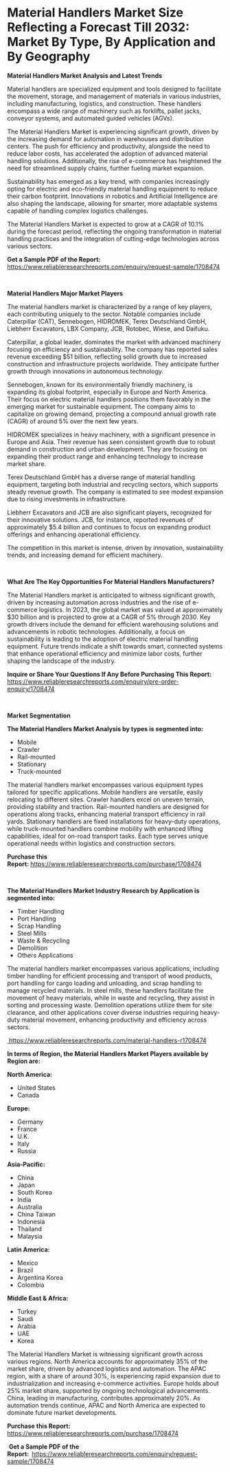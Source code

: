 <p><h1>Material Handlers Market Size Reflecting a Forecast Till 2032: Market By Type, By Application and By Geography</h1></p><p><strong>Material Handlers Market Analysis and Latest Trends</strong></p>
<p><p>Material handlers are specialized equipment and tools designed to facilitate the movement, storage, and management of materials in various industries, including manufacturing, logistics, and construction. These handlers encompass a wide range of machinery such as forklifts, pallet jacks, conveyor systems, and automated guided vehicles (AGVs).</p><p>The Material Handlers Market is experiencing significant growth, driven by the increasing demand for automation in warehouses and distribution centers. The push for efficiency and productivity, alongside the need to reduce labor costs, has accelerated the adoption of advanced material handling solutions. Additionally, the rise of e-commerce has heightened the need for streamlined supply chains, further fueling market expansion.</p><p>Sustainability has emerged as a key trend, with companies increasingly opting for electric and eco-friendly material handling equipment to reduce their carbon footprint. Innovations in robotics and Artificial Intelligence are also shaping the landscape, allowing for smarter, more adaptable systems capable of handling complex logistics challenges.</p><p>The Material Handlers Market is expected to grow at a CAGR of 10.1% during the forecast period, reflecting the ongoing transformation in material handling practices and the integration of cutting-edge technologies across various sectors.</p></p>
<p><strong>Get a Sample PDF of the Report:&nbsp;</strong> <a href="https://www.reliableresearchreports.com/enquiry/request-sample/1708474?utm_campaign=48&utm_medium=2&utm_source=Github&utm_content=ia&utm_term=16042025&utm_id=material-handlers">https://www.reliableresearchreports.com/enquiry/request-sample/1708474</a></p>
<p>&nbsp;</p>
<p><strong>Material Handlers Major Market Players</strong></p>
<p><p>The material handlers market is characterized by a range of key players, each contributing uniquely to the sector. Notable companies include Caterpillar (CAT), Sennebogen, HIDROMEK, Terex Deutschland GmbH, Liebherr Excavators, LBX Company, JCB, Rotobec, Wiese, and Daifuku.</p><p>Caterpillar, a global leader, dominates the market with advanced machinery focusing on efficiency and sustainability. The company has reported sales revenue exceeding $51 billion, reflecting solid growth due to increased construction and infrastructure projects worldwide. They anticipate further growth through innovations in autonomous technology.</p><p>Sennebogen, known for its environmentally friendly machinery, is expanding its global footprint, especially in Europe and North America. Their focus on electric material handlers positions them favorably in the emerging market for sustainable equipment. The company aims to capitalize on growing demand, projecting a compound annual growth rate (CAGR) of around 5% over the next few years.</p><p>HIDROMEK specializes in heavy machinery, with a significant presence in Europe and Asia. Their revenue has seen consistent growth due to robust demand in construction and urban development. They are focusing on expanding their product range and enhancing technology to increase market share.</p><p>Terex Deutschland GmbH has a diverse range of material handling equipment, targeting both industrial and recycling sectors, which supports steady revenue growth. The company is estimated to see modest expansion due to rising investments in infrastructure.</p><p>Liebherr Excavators and JCB are also significant players, recognized for their innovative solutions. JCB, for instance, reported revenues of approximately $5.4 billion and continues to focus on expanding product offerings and enhancing operational efficiency.</p><p>The competition in this market is intense, driven by innovation, sustainability trends, and increasing demand for efficient machinery.</p></p>
<p>&nbsp;</p>
<p><strong>What Are The Key Opportunities For Material Handlers Manufacturers?</strong></p>
<p><p>The Material Handlers market is anticipated to witness significant growth, driven by increasing automation across industries and the rise of e-commerce logistics. In 2023, the global market was valued at approximately $30 billion and is projected to grow at a CAGR of 5% through 2030. Key growth drivers include the demand for efficient warehousing solutions and advancements in robotic technologies. Additionally, a focus on sustainability is leading to the adoption of electric material handling equipment. Future trends indicate a shift towards smart, connected systems that enhance operational efficiency and minimize labor costs, further shaping the landscape of the industry.</p></p>
<p><strong>Inquire or Share Your Questions If Any Before Purchasing This Report:</strong> <a href="https://www.reliableresearchreports.com/enquiry/pre-order-enquiry/1708474?utm_campaign=48&utm_medium=2&utm_source=Github&utm_content=ia&utm_term=16042025&utm_id=material-handlers">https://www.reliableresearchreports.com/enquiry/pre-order-enquiry/1708474</a></p>
<p>&nbsp;</p>
<p><strong>Market Segmentation</strong></p>
<p><strong>The Material Handlers Market Analysis by types is segmented into:</strong></p>
<p><ul><li>Mobile</li><li>Crawler</li><li>Rail-mounted</li><li>Stationary</li><li>Truck-mounted</li></ul></p>
<p><p>The material handlers market encompasses various equipment types tailored for specific applications. Mobile handlers are versatile, easily relocating to different sites. Crawler handlers excel on uneven terrain, providing stability and traction. Rail-mounted handlers are designed for operations along tracks, enhancing material transport efficiency in rail yards. Stationary handlers are fixed installations for heavy-duty operations, while truck-mounted handlers combine mobility with enhanced lifting capabilities, ideal for on-road transport tasks. Each type serves unique operational needs within logistics and construction sectors.</p></p>
<p><strong>Purchase this Report:&nbsp;</strong><a href="https://www.reliableresearchreports.com/purchase/1708474?utm_campaign=48&utm_medium=2&utm_source=Github&utm_content=ia&utm_term=16042025&utm_id=material-handlers">https://www.reliableresearchreports.com/purchase/1708474</a></p>
<p>&nbsp;</p>
<p><strong>The Material Handlers Market Industry Research by Application is segmented into:</strong></p>
<p><ul><li>Timber Handling</li><li>Port Handling</li><li>Scrap Handling</li><li>Steel Mills</li><li>Waste & Recycling</li><li>Demolition</li><li>Others Applications</li></ul></p>
<p><p>The material handlers market encompasses various applications, including timber handling for efficient processing and transport of wood products, port handling for cargo loading and unloading, and scrap handling to manage recycled materials. In steel mills, these handlers facilitate the movement of heavy materials, while in waste and recycling, they assist in sorting and processing waste. Demolition operations utilize them for site clearance, and other applications cover diverse industries requiring heavy-duty material movement, enhancing productivity and efficiency across sectors.</p></p>
<p><a href="https://www.reliableresearchreports.com/material-handlers-r1708474?utm_campaign=48&utm_medium=2&utm_source=Github&utm_content=ia&utm_term=16042025&utm_id=material-handlers">&nbsp;https://www.reliableresearchreports.com/material-handlers-r1708474</a></p>
<p><strong>In terms of Region, the Material Handlers Market Players available by Region are:</strong></p>
<p>
    <p> <strong> North America: </strong>
        <ul>
            <li>United States</li>
            <li>Canada</li>
        </ul>
        </p> 
    <p> <strong> Europe: </strong>
        <ul>
            <li>Germany</li>
            <li>France</li>
            <li>U.K.</li>
            <li>Italy</li>
            <li>Russia</li>
        </ul>
        </p> 
    <p> <strong> Asia-Pacific: </strong>
        <ul>
            <li>China</li>
            <li>Japan</li>
            <li>South Korea</li>
            <li>India</li>
            <li>Australia</li>
            <li>China Taiwan</li>
            <li>Indonesia</li>
            <li>Thailand</li>
            <li>Malaysia</li>
        </ul>
        </p> 
    <p> <strong> Latin America: </strong>
        <ul>
            <li>Mexico</li>
            <li>Brazil</li>
            <li>Argentina Korea</li>
            <li>Colombia</li>
        </ul>
        </p> 
    <p> <strong> Middle East & Africa: </strong>
        <ul>
            <li>Turkey</li>
            <li>Saudi</li>
            <li>Arabia</li>
            <li>UAE</li>
            <li>Korea</li>
        </ul>
    </p>
    </p>
<p><p>The Material Handlers Market is witnessing significant growth across various regions. North America accounts for approximately 35% of the market share, driven by advanced logistics and automation. The APAC region, with a share of around 30%, is experiencing rapid expansion due to industrialization and increasing e-commerce activities. Europe holds about 25% market share, supported by ongoing technological advancements. China, leading in manufacturing, contributes approximately 20%. As automation trends continue, APAC and North America are expected to dominate future market developments.</p></p>
<p><strong>Purchase this Report: </strong><a href="https://www.reliableresearchreports.com/purchase/1708474?utm_campaign=48&utm_medium=2&utm_source=Github&utm_content=ia&utm_term=16042025&utm_id=material-handlers">https://www.reliableresearchreports.com/purchase/1708474</a></p>
<p>&nbsp;<strong>Get a Sample PDF of the Report:&nbsp;&nbsp;</strong><a href="https://www.reliableresearchreports.com/enquiry/request-sample/1708474?utm_campaign=48&utm_medium=2&utm_source=Github&utm_content=ia&utm_term=16042025&utm_id=material-handlers">https://www.reliableresearchreports.com/enquiry/request-sample/1708474</a></p>
<p><strong></strong></p>
<p><p></p><p></p><p></p></p>